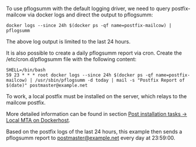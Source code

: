 To use pflogsumm with the default logging driver, we need to query postfix-mailcow via docker logs and direct the output to pflogsumm:

```
docker logs --since 24h $(docker ps -qf name=postfix-mailcow) | pflogsumm
```

The above log output is limited to the last 24 hours.

It is also possible to create a daily pflogsumm report via cron. Create the /etc/cron.d/pflogsumm file with the following content:

```
SHELL=/bin/bash
59 23 * * * root docker logs --since 24h $(docker ps -qf name=postfix-mailcow) | /usr/sbin/pflogsumm -d today | mail -s "Postfix Report of $(date)" postmaster@example.net
```

To work, a local postfix must be installed on the server, which relays to the mailcow postfix.

More detailed information can be found in section [Post installation tasks -> Local MTA on Dockerhost](https://mailcow.github.io/mailcow-dockerized-docs/post_installation/firststeps-local_mta/).

Based on the postfix logs of the last 24 hours, this example then sends a pflogsumm report to postmaster@example.net every day at 23:59:00.
